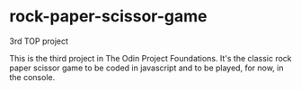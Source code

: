 # rock-paper-scissor-game
3rd TOP project

This is the third project in The Odin Project Foundations.
It's the classic rock paper scissor game to be coded in javascript and to be played, for now, in the console.
